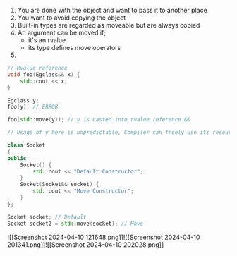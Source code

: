 
1. You are done with the object and want to pass it to another place
2. You want to avoid copying the object
3. Built-in types are regarded as moveable but are always copied
4. An argument can be moved if;
	- it's an rvalue
	- its type defines move operators
5. 


```cpp
// Rvalue reference
void foo(Egclass&& x) {
    std::cout << x;
}

Egclass y;
foo(y); // ERROR

foo(std::move(y)); // y is casted into rvalue reference &&

// Usage of y here is unpredictable, Compiler can freely use its resources
```

```cpp
class Socket
{
public:
    Socket() {
        std::cout << "Default Constructor";
    }
    Socket(Socket&& socket) {
        std::cout << "Move Constructor";
    }
};

Socket socket; // Default
Socket socket2 = std::move(socket); // Move
```

![[Screenshot 2024-04-10 121648.png]]![[Screenshot 2024-04-10 201341.png]]![[Screenshot 2024-04-10 202028.png]]